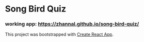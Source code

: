# Song Bird Quiz

### working app: https://zhannal.github.io/song-bird-quiz/

This project was bootstrapped with [Create React App](https://github.com/facebook/create-react-app).
